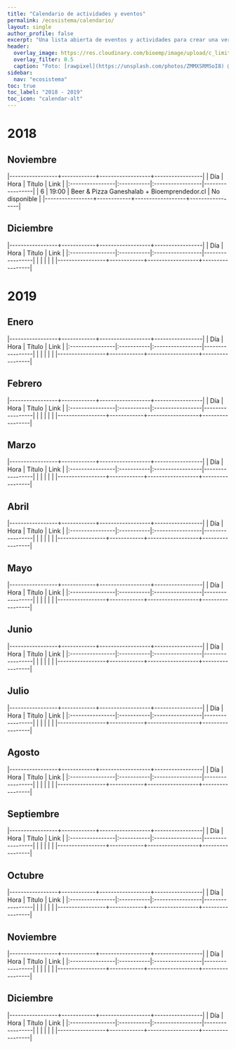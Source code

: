 ```yaml
---
title: "Calendario de actividades y eventos"
permalink: /ecosistema/calendario/
layout: single
author_profile: false
excerpt: "Una lista abierta de eventos y actividades para crear una verdadera comunidad de Bioemprendedores."
header:
  overlay_image: https://res.cloudinary.com/bioemp/image/upload/c_limit,f_auto,q_auto,w_1200/b2/calendario.jpg
  overlay_filter: 0.5
  caption: "Foto: [rawpixel](https://unsplash.com/photos/ZMMXSRMSoI8) @ Unsplash"
sidebar:
  nav: "ecosistema"
toc: true
toc_label: "2018 - 2019"
toc_icon: "calendar-alt"
---
```


# 2018

## <i class="fal fa-calendar-check"></i> Noviembre

|-----------------+------------+------------------+-----------------|
| Día             | Hora       | Título           | Link            |
|:----------------|:-----------|:-----------------|-----------------|
| 6               | 19:00      | Beer & Pizza Ganeshalab + Bioemprendedor.cl | No disponible |
|-----------------+------------+------------------+-----------------|

## <i class="fal fa-calendar-check"></i> Diciembre

|-----------------+------------+------------------+-----------------|
| Día             | Hora       | Título           | Link            |
|:----------------|:-----------|:-----------------|-----------------|
|                 |            |                  |                 |
|-----------------+------------+------------------+-----------------|

# 2019

## <i class="fal fa-calendar-check"></i> Enero

|-----------------+------------+------------------+-----------------|
| Día             | Hora       | Título           | Link            |
|:----------------|:-----------|:-----------------|-----------------|
|                 |            |                  |                 |
|-----------------+------------+------------------+-----------------|

## <i class="fal fa-calendar-check"></i> Febrero

|-----------------+------------+------------------+-----------------|
| Día             | Hora       | Título           | Link            |
|:----------------|:-----------|:-----------------|-----------------|
|                 |            |                  |                 |
|-----------------+------------+------------------+-----------------|

## <i class="fal fa-calendar-check"></i> Marzo

|-----------------+------------+------------------+-----------------|
| Día             | Hora       | Título           | Link            |
|:----------------|:-----------|:-----------------|-----------------|
|                 |            |                  |                 |
|-----------------+------------+------------------+-----------------|

## <i class="fal fa-calendar-check"></i> Abril

|-----------------+------------+------------------+-----------------|
| Día             | Hora       | Título           | Link            |
|:----------------|:-----------|:-----------------|-----------------|
|                 |            |                  |                 |
|-----------------+------------+------------------+-----------------|

## <i class="fal fa-calendar-check"></i> Mayo

|-----------------+------------+------------------+-----------------|
| Día             | Hora       | Título           | Link            |
|:----------------|:-----------|:-----------------|-----------------|
|                 |            |                  |                 |
|-----------------+------------+------------------+-----------------|

## <i class="fal fa-calendar-check"></i> Junio

|-----------------+------------+------------------+-----------------|
| Día             | Hora       | Título           | Link            |
|:----------------|:-----------|:-----------------|-----------------|
|                 |            |                  |                 |
|-----------------+------------+------------------+-----------------|

## <i class="fal fa-calendar-check"></i> Julio

|-----------------+------------+------------------+-----------------|
| Día             | Hora       | Título           | Link            |
|:----------------|:-----------|:-----------------|-----------------|
|                 |            |                  |                 |
|-----------------+------------+------------------+-----------------|

## <i class="fal fa-calendar-check"></i> Agosto

|-----------------+------------+------------------+-----------------|
| Día             | Hora       | Título           | Link            |
|:----------------|:-----------|:-----------------|-----------------|
|                 |            |                  |                 |
|-----------------+------------+------------------+-----------------|

## <i class="fal fa-calendar-check"></i> Septiembre

|-----------------+------------+------------------+-----------------|
| Día             | Hora       | Título           | Link            |
|:----------------|:-----------|:-----------------|-----------------|
|                 |            |                  |                 |
|-----------------+------------+------------------+-----------------|

## <i class="fal fa-calendar-check"></i> Octubre

|-----------------+------------+------------------+-----------------|
| Día             | Hora       | Título           | Link            |
|:----------------|:-----------|:-----------------|-----------------|
|                 |            |                  |                 |
|-----------------+------------+------------------+-----------------|

## <i class="fal fa-calendar-check"></i> Noviembre

|-----------------+------------+------------------+-----------------|
| Día             | Hora       | Título           | Link            |
|:----------------|:-----------|:-----------------|-----------------|
|                 |            |                  |                 |
|-----------------+------------+------------------+-----------------|

## <i class="fal fa-calendar-check"></i> Diciembre

|-----------------+------------+------------------+-----------------|
| Día             | Hora       | Título           | Link            |
|:----------------|:-----------|:-----------------|-----------------|
|                 |            |                  |                 |
|-----------------+------------+------------------+-----------------|
